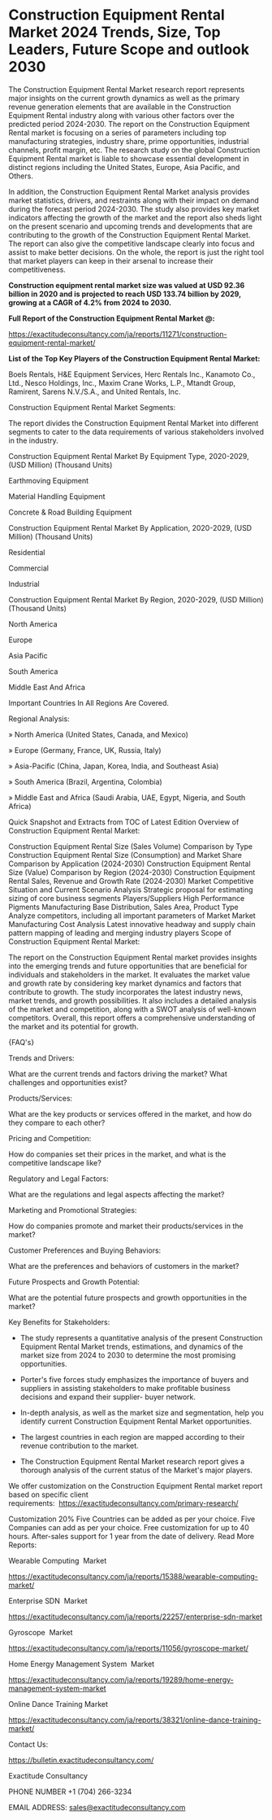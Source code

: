 # Construction Equipment Rental Market 2024 Trends, Size, Top Leaders, Future Scope and outlook 2030

The Construction Equipment Rental Market research report represents major insights on the current growth dynamics as well as the primary revenue generation elements that are available in the Construction Equipment Rental industry along with various other factors over the predicted period 2024-2030. The report on the Construction Equipment Rental market is focusing on a series of parameters including top manufacturing strategies, industry share, prime opportunities, industrial channels, profit margin, etc. The research study on the global Construction Equipment Rental market is liable to showcase essential development in distinct regions including the United States, Europe, Asia Pacific, and Others.

In addition, the Construction Equipment Rental Market analysis provides market statistics, drivers, and restraints along with their impact on demand during the forecast period 2024-2030. The study also provides key market indicators affecting the growth of the market and the report also sheds light on the present scenario and upcoming trends and developments that are contributing to the growth of the Construction Equipment Rental Market. The report can also give the competitive landscape clearly into focus and assist to make better decisions. On the whole, the report is just the right tool that market players can keep in their arsenal to increase their competitiveness.

**Construction equipment rental market size was valued at USD 92.36 billion in 2020 and is projected to reach USD 133.74 billion by 2029, growing at a CAGR of 4.2% from 2024 to 2030.**

**Full Report of the Construction Equipment Rental Market @:**

https://exactitudeconsultancy.com/ja/reports/11271/construction-equipment-rental-market/

**List of the Top Key Players of the Construction Equipment Rental Market:**

Boels Rentals, H&E Equipment Services, Herc Rentals Inc., Kanamoto Co., Ltd., Nesco Holdings, Inc., Maxim Crane Works, L.P., Mtandt Group, Ramirent, Sarens N.V./S.A., and United Rentals, Inc.

Construction Equipment Rental Market Segments:

The report divides the Construction Equipment Rental Market into different segments to cater to the data requirements of various stakeholders involved in the industry.

Construction Equipment Rental Market By Equipment Type, 2020-2029, (USD Million) (Thousand Units)

Earthmoving Equipment

Material Handling Equipment

Concrete & Road Building Equipment

Construction Equipment Rental Market By Application, 2020-2029, (USD Million) (Thousand Units)

Residential

Commercial

Industrial

Construction Equipment Rental Market By Region, 2020-2029, (USD Million) (Thousand Units)

North America

Europe

Asia Pacific

South America

Middle East And Africa

Important Countries In All Regions Are Covered.

Regional Analysis:

» North America (United States, Canada, and Mexico)

» Europe (Germany, France, UK, Russia, Italy)

» Asia-Pacific (China, Japan, Korea, India, and Southeast Asia)

» South America (Brazil, Argentina, Colombia)

» Middle East and Africa (Saudi Arabia, UAE, Egypt, Nigeria, and South Africa)

Quick Snapshot and Extracts from TOC of Latest Edition Overview of Construction Equipment Rental Market:

Construction Equipment Rental Size (Sales Volume) Comparison by Type
Construction Equipment Rental Size (Consumption) and Market Share Comparison by Application (2024-2030)
Construction Equipment Rental Size (Value) Comparison by Region (2024-2030)
Construction Equipment Rental Sales, Revenue and Growth Rate (2024-2030)
Market Competitive Situation and Current Scenario Analysis
Strategic proposal for estimating sizing of core business segments
Players/Suppliers High Performance Pigments Manufacturing Base Distribution, Sales Area, Product Type
Analyze competitors, including all important parameters of Market
Market Manufacturing Cost Analysis
Latest innovative headway and supply chain pattern mapping of leading and merging industry players
Scope of Construction Equipment Rental Market:

The report on the Construction Equipment Rental market provides insights into the emerging trends and future opportunities that are beneficial for individuals and stakeholders in the market.
It evaluates the market value and growth rate by considering key market dynamics and factors that contribute to growth.
The study incorporates the latest industry news, market trends, and growth possibilities.
It also includes a detailed analysis of the market and competition, along with a SWOT analysis of well-known competitors.
Overall, this report offers a comprehensive understanding of the market and its potential for growth.

{FAQ's}

Trends and Drivers:

What are the current trends and factors driving the market? What challenges and opportunities exist?

Products/Services:

What are the key products or services offered in the market, and how do they compare to each other?

Pricing and Competition:

How do companies set their prices in the market, and what is the competitive landscape like?

Regulatory and Legal Factors:

What are the regulations and legal aspects affecting the market?

Marketing and Promotional Strategies:

How do companies promote and market their products/services in the market?

Customer Preferences and Buying Behaviors:

What are the preferences and behaviors of customers in the market?

Future Prospects and Growth Potential:

What are the potential future prospects and growth opportunities in the market?

Key Benefits for Stakeholders:

- The study represents a quantitative analysis of the present Construction Equipment Rental Market trends, estimations, and dynamics of the market size from 2024 to 2030 to determine the most promising opportunities.

- Porter's five forces study emphasizes the importance of buyers and suppliers in assisting stakeholders to make profitable business decisions and expand their supplier- buyer network.

- In-depth analysis, as well as the market size and segmentation, help you identify current Construction Equipment Rental Market opportunities.

- The largest countries in each region are mapped according to their revenue contribution to the market.

- The Construction Equipment Rental Market research report gives a thorough analysis of the current status of the Market's major players.

We offer customization on the Construction Equipment Rental market report based on specific client requirements:  https://exactitudeconsultancy.com/primary-research/

Customization 20%
Five Countries can be added as per your choice.
Five Companies can add as per your choice.
Free customization for up to 40 hours.
After-sales support for 1 year from the date of delivery.
Read More Reports:

Wearable Computing  Market

https://exactitudeconsultancy.com/ja/reports/15388/wearable-computing-market/

Enterprise SDN  Market

https://exactitudeconsultancy.com/ja/reports/22257/enterprise-sdn-market

Gyroscope  Market

https://exactitudeconsultancy.com/ja/reports/11056/gyroscope-market/

Home Energy Management System  Market

https://exactitudeconsultancy.com/ja/reports/19289/home-energy-management-system-market

Online Dance Training Market

https://exactitudeconsultancy.com/ja/reports/38321/online-dance-training-market/

Contact Us:

https://bulletin.exactitudeconsultancy.com/

Exactitude Consultancy

PHONE NUMBER +1 (704) 266-3234

EMAIL ADDRESS: sales@exactitudeconsultancy.com
